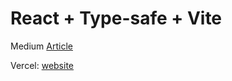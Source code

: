 # React + Type-safe + Vite

Medium [Article](https://medium.com/@tech-adventurer/type-safe-form-validation-in-react-harnessing-zod-and-vite-for-ultimate-efficiency-615f55760820)

Vercel: [website](https://medium-react-type-safe-form-validation.vercel.app/)
